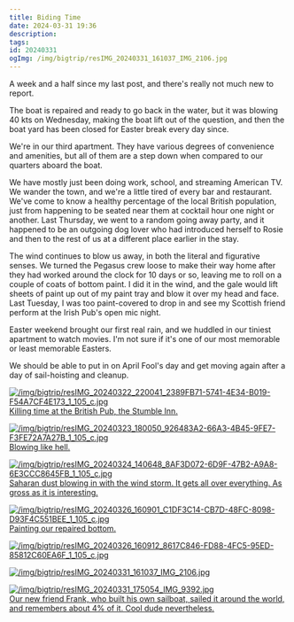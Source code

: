 ```yaml
---
title: Biding Time
date: 2024-03-31 19:36
description: 
tags: 
id: 20240331
ogImg: /img/bigtrip/resIMG_20240331_161037_IMG_2106.jpg
---
```

A week and a half since my last post, and there's really not much new to report.

The boat is repaired and ready to go back in the water, but it was blowing 40 kts on Wednesday, making the boat lift out of the question, and then the boat yard has been closed for Easter break every day since.  

We're in our third apartment.  They have various degrees of convenience and amenities, but all of them are a step down when compared to our quarters aboard the boat.

We have mostly just been doing work, school, and streaming American TV.  We wander the town, and we're a little tired of every bar and restaurant.  We've come to know a healthy percentage of the local British population, just from happening to be seated near them at cocktail hour one night or another.  Last Thursday, we went to a random going away party, and it happened to be an outgoing dog lover who had introduced herself to Rosie and then to the rest of us at a different place earlier in the stay.

The wind continues to blow us away, in both the literal and figurative senses.  We turned the Pegasus crew loose to make their way home after they had worked around the clock for 10 days or so, leaving me to roll on a couple of coats of bottom paint.  I did it in the wind, and the gale would lift sheets of paint up out of my paint tray and blow it over my head and face.  Last Tuesday, I was too paint-covered to drop in and see my Scottish friend perform at the Irish Pub's open mic night. 

Easter weekend brought our first real rain, and we huddled in our tiniest apartment to watch movies.  I'm not sure if it's one of our most memorable or least memorable Easters.

We should be able to put in on April Fool's day and get moving again after a day of sail-hoisting and cleanup.

<a class="lightview centered" href="/img/bigtrip/resIMG_20240322_220041_2389FB71-5741-4E34-B019-F54A7CF4E173_1_105_c.jpg" data-lightview-caption="Killing time at the British Pub, the Stumble Inn." data-lightview-group="group1"><img src="/img/bigtrip/resIMG_20240322_220041_2389FB71-5741-4E34-B019-F54A7CF4E173_1_105_c.jpg" alt="/img/bigtrip/resIMG_20240322_220041_2389FB71-5741-4E34-B019-F54A7CF4E173_1_105_c.jpg" style="max-width: 650px;"><br><span class="caption">Killing time at the British Pub, the Stumble Inn.</span></a>

<a class="lightview centered" href="/img/bigtrip/resIMG_20240323_180050_926483A2-66A3-4B45-9FE7-F3FE72A7A27B_1_105_c.jpg" data-lightview-caption="Blowing like hell." data-lightview-group="group1"><img src="/img/bigtrip/resIMG_20240323_180050_926483A2-66A3-4B45-9FE7-F3FE72A7A27B_1_105_c.jpg" alt="/img/bigtrip/resIMG_20240323_180050_926483A2-66A3-4B45-9FE7-F3FE72A7A27B_1_105_c.jpg" style="max-width: 650px;"><br><span class="caption">Blowing like hell.</span></a>

<a class="lightview centered" href="/img/bigtrip/resIMG_20240324_140648_8AF3D072-6D9F-47B2-A9A8-6E3CCC8645FB_1_105_c.jpg" data-lightview-caption="Saharan dust blowing in with the wind storm.  It gets all over everything.  As gross as it is interesting." data-lightview-group="group1"><img src="/img/bigtrip/resIMG_20240324_140648_8AF3D072-6D9F-47B2-A9A8-6E3CCC8645FB_1_105_c.jpg" alt="/img/bigtrip/resIMG_20240324_140648_8AF3D072-6D9F-47B2-A9A8-6E3CCC8645FB_1_105_c.jpg" style="max-width: 650px;"><br><span class="caption">Saharan dust blowing in with the wind storm.  It gets all over everything.  As gross as it is interesting.</span></a>

<a class="lightview centered" href="/img/bigtrip/resIMG_20240326_160901_C1DF3C14-CB7D-48FC-8098-D93F4C551BEE_1_105_c.jpg" data-lightview-caption="Painting our repaired bottom." data-lightview-group="group1"><img src="/img/bigtrip/resIMG_20240326_160901_C1DF3C14-CB7D-48FC-8098-D93F4C551BEE_1_105_c.jpg" alt="/img/bigtrip/resIMG_20240326_160901_C1DF3C14-CB7D-48FC-8098-D93F4C551BEE_1_105_c.jpg" style="max-width: 650px;"><br><span class="caption">Painting our repaired bottom.</span></a>

<a class="lightview centered" href="/img/bigtrip/resIMG_20240326_160912_8617C846-FD88-4FC5-95ED-85812C60EA6F_1_105_c.jpg" data-lightview-caption="" data-lightview-group="group1"><img src="/img/bigtrip/resIMG_20240326_160912_8617C846-FD88-4FC5-95ED-85812C60EA6F_1_105_c.jpg" alt="/img/bigtrip/resIMG_20240326_160912_8617C846-FD88-4FC5-95ED-85812C60EA6F_1_105_c.jpg" style="max-width: 650px;"><br><span class="caption"></span></a>

<a class="lightview centered" href="/img/bigtrip/resIMG_20240331_161037_IMG_2106.jpg" data-lightview-caption="" data-lightview-group="group1"><img src="/img/bigtrip/resIMG_20240331_161037_IMG_2106.jpg" alt="/img/bigtrip/resIMG_20240331_161037_IMG_2106.jpg" style="max-width: 650px;"><br><span class="caption"></span></a>

<a class="lightview centered" href="/img/bigtrip/resIMG_20240331_175054_IMG_9392.jpg" data-lightview-caption="Our new friend Frank, who built his own sailboat, sailed it around the world, and remembers about 4% of it.  Cool dude nevertheless." data-lightview-group="group1"><img src="/img/bigtrip/resIMG_20240331_175054_IMG_9392.jpg" alt="/img/bigtrip/resIMG_20240331_175054_IMG_9392.jpg" style="max-width: 650px;"><br><span class="caption">Our new friend Frank, who built his own sailboat, sailed it around the world, and remembers about 4% of it.  Cool dude nevertheless.</span></a>
